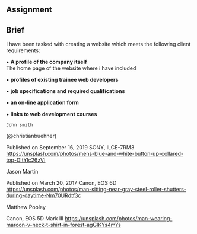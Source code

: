## Assignment  

## Brief  
I have been tasked with creating a website which meets the following client requirements:  

•	**A profile of the company itself**  
The home page of the website where i have included 


•	**profiles of existing trainee web developers**  



•	**job specifications and required qualifications**  



•	**an on-line application form**  



•	**links to web development courses**  





    John smith

(@christianbuehner)

Published on September 16, 2019
SONY, ILCE-7RM3
https://unsplash.com/photos/mens-blue-and-white-button-up-collared-top-DItYlc26zVI


Jason Martin

Published on March 20, 2017
Canon, EOS 6D
https://unsplash.com/photos/man-sitting-near-gray-steel-roller-shutters-during-daytime-Nm70URdtf3c

Matthew Pooley

Canon, EOS 5D Mark III
https://unsplash.com/photos/man-wearing-maroon-v-neck-t-shirt-in-forest-agGIKYs4mYs
